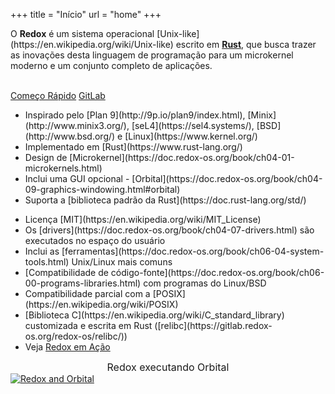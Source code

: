 +++
title = "Início"
url = "home"
+++
<div class="row install-row">
  <div class="col-md-8">
    <p class="pitch">
      O <b>Redox</b> é um sistema operacional [Unix-like](https://en.wikipedia.org/wiki/Unix-like) escrito em <a style="color: inherit;" href="https://www.rust-lang.org/"><b>Rust</b></a>,
      que busca trazer as inovações desta linguagem de programação para um microkernel moderno e um conjunto completo de aplicações.
    </p>
  </div>
  <div class="col-md-4 install-box">
    <br/>
    <a class="btn btn-primary" href="/pt/quickstart/">Começo Rápido</a>
    <a class="btn btn-default" href="https://gitlab.redox-os.org/redox-os/redox/">GitLab</a>
  </div>
</div>
<div class="row features">
  <div class="col-md-6">
    <ul class="laundry-list" style="margin-bottom: 0px;">
      <li>Inspirado pelo [Plan 9](http://9p.io/plan9/index.html), [Minix](http://www.minix3.org/), [seL4](https://sel4.systems/), [BSD](http://www.bsd.org/) e [Linux](https://www.kernel.org/)</li>
      <li>Implementado em [Rust](https://www.rust-lang.org/)</li>
      <li>Design de [Microkernel](https://doc.redox-os.org/book/ch04-01-microkernels.html)</li>
      <li>Inclui uma GUI opcional - [Orbital](https://doc.redox-os.org/book/ch04-09-graphics-windowing.html#orbital)</li>
      <li>Suporta a [biblioteca padrão da Rust](https://doc.rust-lang.org/std/)</li>
    </ul>
  </div>
  <div class="col-md-6">
    <ul class="laundry-list">
      <li>Licença [MIT](https://en.wikipedia.org/wiki/MIT_License)</li>
      <li>Os [drivers](https://doc.redox-os.org/book/ch04-07-drivers.html) são executados no espaço do usuário</li>
      <li>Inclui as [ferramentas](https://doc.redox-os.org/book/ch06-04-system-tools.html) Unix/Linux mais comuns</li>
      <li>[Compatibilidade de código-fonte](https://doc.redox-os.org/book/ch06-00-programs-libraries.html) com programas do Linux/BSD</li>
      <li>Compatibilidade parcial com a [POSIX](https://en.wikipedia.org/wiki/POSIX)</li>
      <li>[Biblioteca C](https://en.wikipedia.org/wiki/C_standard_library) customizada e escrita em Rust ([relibc](https://gitlab.redox-os.org/redox-os/relibc/))</li>
      <li>Veja <a href="/pt/screens/">Redox em Ação</a></li>
    </ul>
  </div>
</div>
<div class="row features">
  <div class="col-sm-12">
    <div style="font-size: 16px; text-align: center;">
      Redox executando Orbital
    </div>
    <a href="/img/redox-orbital/large.png">
      <picture>
        <source media="(min-width: 1300px)" srcset="/img/redox-orbital/large.webp" type="image/webp">
        <source media="(min-width: 640px)" srcset="/img/redox-orbital/medium.webp" type="image/webp">
        <source media="(min-width: 320px)" srcset="/img/redox-orbital/medium.webp" type="image/webp">
        <source media="(min-width: 1300px)" srcset="/img/redox-orbital/large.png" type="image/png">
        <source media="(min-width: 640px)" srcset="/img/redox-orbital/medium.png" type="image/png">
        <source media="(min-width: 320px)" srcset="/img/redox-orbital/small.png" type="image/png">
        <img src="/img/redox-orbital/medium.png" class="img-responsive" alt="Redox and Orbital">
      </picture>
    </a>
  </div>
</div>
